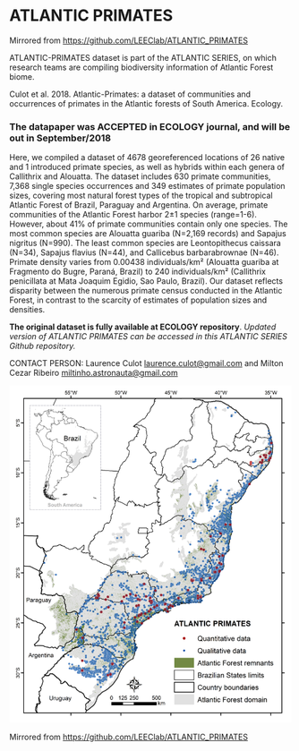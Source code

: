 # ATLANTIC PRIMATES

Mirrored from <https://github.com/LEEClab/ATLANTIC_PRIMATES>

ATLANTIC-PRIMATES dataset is part of the ATLANTIC SERIES, on which research teams are compiling biodiversity information of  Atlantic Forest biome. 

Culot et al. 2018. Atlantic-Primates: a dataset of communities and occurrences of primates in the Atlantic forests of South America. Ecology. 

### The datapaper was ACCEPTED in ECOLOGY journal, and will be out in September/2018

Here, we compiled a dataset of 4678 georeferenced locations of 26 native and 1 introduced primate species, as well as hybrids within each genera of Callithrix and Alouatta. The dataset includes 630 primate communities, 7,368 single species occurrences and 349 estimates of primate population sizes, covering most natural forest types of the tropical and subtropical Atlantic Forest of Brazil, Paraguay and Argentina. On average, primate communities of the Atlantic Forest harbor 2±1 species (range=1-6). However, about 41% of primate communities contain only one species. The most common species are Alouatta guariba (N=2,169 records) and Sapajus nigritus (N=990). The least common species are Leontopithecus caissara (N=34), Sapajus flavius (N=44), and Callicebus barbarabrownae (N=46). Primate density varies from 0.00438 individuals/km² (Alouatta guariba at Fragmento do Bugre, Paraná, Brazil) to 240 individuals/km² (Callithrix penicillata at Mata Joaquim Egidio, Sao Paulo, Brazil). Our dataset reflects disparity between the numerous primate census conducted in the Atlantic Forest, in contrast to the scarcity of estimates of population sizes and densities.

**The original dataset is fully available at ECOLOGY repository**. 
*Updated version of ATLANTIC PRIMATES can be accessed in this ATLANTIC SERIES Github repository.*

CONTACT PERSON: Laurence Culot <laurence.culot@gmail.com> and Milton Cezar Ribeiro <miltinho.astronauta@gmail.com>

<p align="center"> 
<img src="Figure_1 - Copia_menor.png">
</p>

Mirrored from <https://github.com/LEEClab/ATLANTIC_PRIMATES>








